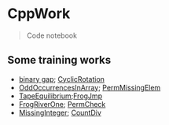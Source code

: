 # CppWork
> Code notebook

## Some training works
- [binary gap](https://github.com/MorganWoods/CppWork/blob/master/binarygap/main.cpp); [CyclicRotation](https://github.com/MorganWoods/CppWork/blob/master/CyclicRotation/main.cpp)
- [OddOccurrencesInArray](https://github.com/MorganWoods/CppWork/tree/master/OddOccurrencesInArray/solution.cpp); [PermMissingElem](https://github.com/MorganWoods/CppWork/blob/master/PermMissingElem/solution.py)
- [TapeEquilibrium](https://github.com/MorganWoods/CppWork/blob/master/TapeEquilibrium/main.cpp);[FrogJmp](https://github.com/MorganWoods/CppWork/blob/master/FrogJmp/main.cpp)
- [FrogRiverOne](https://github.com/MorganWoods/CppWork/blob/master/FrogRiverOne/main.cpp); [PermCheck](https://github.com/MorganWoods/CppWork/blob/master/PermCheck/main.cpp)
- [MissingInteger](https://github.com/MorganWoods/CppWork/blob/master/MissingInteger/main.cpp); [CountDiv](https://github.com/MorganWoods/CppWork/blob/master/CountDiv/main.cpp)


